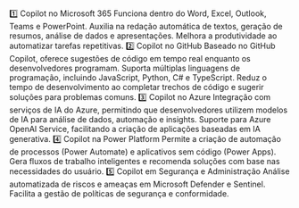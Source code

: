 1️⃣ Copilot no Microsoft 365
Funciona dentro do Word, Excel, Outlook, Teams e PowerPoint.
Auxilia na redação automática de textos, geração de resumos, análise de dados e apresentações.
Melhora a produtividade ao automatizar tarefas repetitivas.
2️⃣ Copilot no GitHub
Baseado no GitHub Copilot, oferece sugestões de código em tempo real enquanto os desenvolvedores programam.
Suporta múltiplas linguagens de programação, incluindo JavaScript, Python, C# e TypeScript.
Reduz o tempo de desenvolvimento ao completar trechos de código e sugerir soluções para problemas comuns.
3️⃣ Copilot no Azure
Integração com serviços de IA do Azure, permitindo que desenvolvedores utilizem modelos de IA para análise de dados, automação e insights.
Suporte para Azure OpenAI Service, facilitando a criação de aplicações baseadas em IA generativa.
4️⃣ Copilot na Power Platform
Permite a criação de automação de processos (Power Automate) e aplicativos sem código (Power Apps).
Gera fluxos de trabalho inteligentes e recomenda soluções com base nas necessidades do usuário.
5️⃣ Copilot em Segurança e Administração
Análise automatizada de riscos e ameaças em Microsoft Defender e Sentinel.
Facilita a gestão de políticas de segurança e conformidade.
